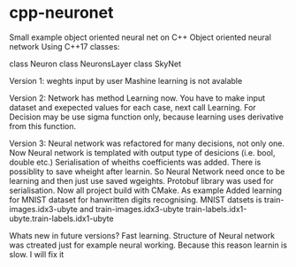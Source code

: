 # cpp-neuronet
Small example object oriented neural net on C++
Object oriented neural network
Using C++17
classes:

class Neuron
class NeuronsLayer
class SkyNet

Version 1:
weghts input by user
Mashine learning is not avalable

Version 2:
Network has method Learning now.
You have to make input dataset and exepected values for each case, next call Learning.
For Decision may be use sigma function only, because learning uses derivative from this function.

Version 3:
Neural network was refactored for many decisions, not only one. Now Neural network is templated with output type of desicions (i.e. bool, double etc.)
Serialisation of wheiths coefficients was added. There is possiblity to save wheight after learnin. So Neural Network need once to be learning and then just use saved wgeights.
Protobuf library was used for serialisation.
Now all project build with CMake.
As example Added learning for MNIST dataset for hanwritten digits recognising. MNIST datsets is train-images.idx3-ubyte and train-images.idx3-ubyte train-labels.idx1-ubyte.train-labels.idx1-ubyte 


Whats new in future versions?
Fast learning. Structure of Neural network was ctreated just for example neural working. Because this reason learnin is slow. I will fix it


